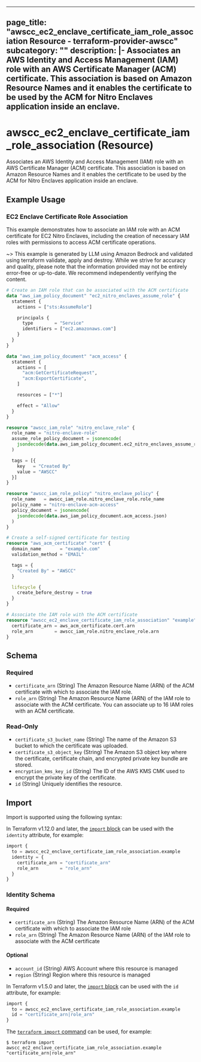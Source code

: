 
---
page_title: "awscc_ec2_enclave_certificate_iam_role_association Resource - terraform-provider-awscc"
subcategory: ""
description: |-
  Associates an AWS Identity and Access Management (IAM) role with an AWS Certificate Manager (ACM) certificate. This association is based on Amazon Resource Names and it enables the certificate to be used by the ACM for Nitro Enclaves application inside an enclave.
---

# awscc_ec2_enclave_certificate_iam_role_association (Resource)

Associates an AWS Identity and Access Management (IAM) role with an AWS Certificate Manager (ACM) certificate. This association is based on Amazon Resource Names and it enables the certificate to be used by the ACM for Nitro Enclaves application inside an enclave.

## Example Usage

### EC2 Enclave Certificate Role Association

This example demonstrates how to associate an IAM role with an ACM certificate for EC2 Nitro Enclaves, including the creation of necessary IAM roles with permissions to access ACM certificate operations.

~> This example is generated by LLM using Amazon Bedrock and validated using terraform validate, apply and destroy. While we strive for accuracy and quality, please note that the information provided may not be entirely error-free or up-to-date. We recommend independently verifying the content.

```terraform
# Create an IAM role that can be associated with the ACM certificate
data "aws_iam_policy_document" "ec2_nitro_enclaves_assume_role" {
  statement {
    actions = ["sts:AssumeRole"]

    principals {
      type        = "Service"
      identifiers = ["ec2.amazonaws.com"]
    }
  }
}

data "aws_iam_policy_document" "acm_access" {
  statement {
    actions = [
      "acm:GetCertificateRequest",
      "acm:ExportCertificate",
    ]

    resources = ["*"]

    effect = "Allow"
  }
}

resource "awscc_iam_role" "nitro_enclave_role" {
  role_name = "nitro-enclave-role"
  assume_role_policy_document = jsonencode(
    jsondecode(data.aws_iam_policy_document.ec2_nitro_enclaves_assume_role.json)
  )

  tags = [{
    key   = "Created By"
    value = "AWSCC"
  }]
}

resource "awscc_iam_role_policy" "nitro_enclave_policy" {
  role_name   = awscc_iam_role.nitro_enclave_role.role_name
  policy_name = "nitro-enclave-acm-access"
  policy_document = jsonencode(
    jsondecode(data.aws_iam_policy_document.acm_access.json)
  )
}

# Create a self-signed certificate for testing
resource "aws_acm_certificate" "cert" {
  domain_name       = "example.com"
  validation_method = "EMAIL"

  tags = {
    "Created By" = "AWSCC"
  }

  lifecycle {
    create_before_destroy = true
  }
}

# Associate the IAM role with the ACM certificate
resource "awscc_ec2_enclave_certificate_iam_role_association" "example" {
  certificate_arn = aws_acm_certificate.cert.arn
  role_arn        = awscc_iam_role.nitro_enclave_role.arn
}
```

<!-- schema generated by tfplugindocs -->
## Schema

### Required

- `certificate_arn` (String) The Amazon Resource Name (ARN) of the ACM certificate with which to associate the IAM role.
- `role_arn` (String) The Amazon Resource Name (ARN) of the IAM role to associate with the ACM certificate. You can associate up to 16 IAM roles with an ACM certificate.

### Read-Only

- `certificate_s3_bucket_name` (String) The name of the Amazon S3 bucket to which the certificate was uploaded.
- `certificate_s3_object_key` (String) The Amazon S3 object key where the certificate, certificate chain, and encrypted private key bundle are stored.
- `encryption_kms_key_id` (String) The ID of the AWS KMS CMK used to encrypt the private key of the certificate.
- `id` (String) Uniquely identifies the resource.

## Import

Import is supported using the following syntax:

In Terraform v1.12.0 and later, the [`import` block](https://developer.hashicorp.com/terraform/language/import) can be used with the `identity` attribute, for example:

```terraform
import {
  to = awscc_ec2_enclave_certificate_iam_role_association.example
  identity = {
    certificate_arn = "certificate_arn"
    role_arn        = "role_arn"
  }
}
```

<!-- schema generated by tfplugindocs -->
### Identity Schema

#### Required

- `certificate_arn` (String) The Amazon Resource Name (ARN) of the ACM certificate with which to associate the IAM role
- `role_arn` (String) The Amazon Resource Name (ARN) of the IAM role to associate with the ACM certificate

#### Optional

- `account_id` (String) AWS Account where this resource is managed
- `region` (String) Region where this resource is managed

In Terraform v1.5.0 and later, the [`import` block](https://developer.hashicorp.com/terraform/language/import) can be used with the `id` attribute, for example:

```terraform
import {
  to = awscc_ec2_enclave_certificate_iam_role_association.example
  id = "certificate_arn|role_arn"
}
```

The [`terraform import` command](https://developer.hashicorp.com/terraform/cli/commands/import) can be used, for example:

```shell
$ terraform import awscc_ec2_enclave_certificate_iam_role_association.example "certificate_arn|role_arn"
```
